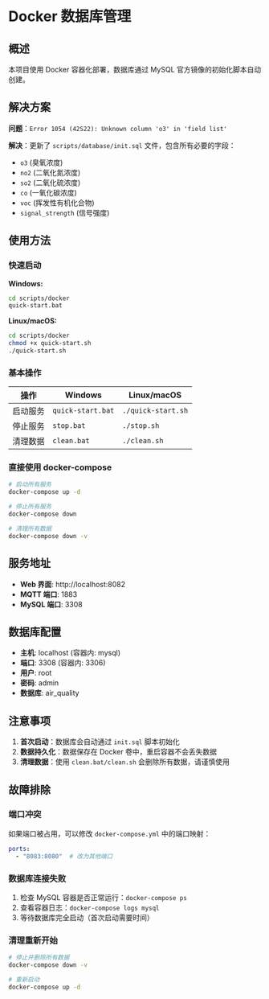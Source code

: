 # Docker 数据库管理

## 概述

本项目使用 Docker 容器化部署，数据库通过 MySQL 官方镜像的初始化脚本自动创建。

## 解决方案

**问题**：`Error 1054 (42S22): Unknown column 'o3' in 'field list'`

**解决**：更新了 `scripts/database/init.sql` 文件，包含所有必要的字段：
- `o3` (臭氧浓度)
- `no2` (二氧化氮浓度)  
- `so2` (二氧化硫浓度)
- `co` (一氧化碳浓度)
- `voc` (挥发性有机化合物)
- `signal_strength` (信号强度)

## 使用方法

### 快速启动

**Windows:**
```bash
cd scripts/docker
quick-start.bat
```

**Linux/macOS:**
```bash
cd scripts/docker
chmod +x quick-start.sh
./quick-start.sh
```

### 基本操作

| 操作 | Windows | Linux/macOS |
|------|---------|-------------|
| 启动服务 | `quick-start.bat` | `./quick-start.sh` |
| 停止服务 | `stop.bat` | `./stop.sh` |
| 清理数据 | `clean.bat` | `./clean.sh` |

### 直接使用 docker-compose

```bash
# 启动所有服务
docker-compose up -d

# 停止所有服务
docker-compose down

# 清理所有数据
docker-compose down -v
```

## 服务地址

- **Web 界面**: http://localhost:8082
- **MQTT 端口**: 1883
- **MySQL 端口**: 3308

## 数据库配置

- **主机**: localhost (容器内: mysql)
- **端口**: 3308 (容器内: 3306)
- **用户**: root
- **密码**: admin
- **数据库**: air_quality

## 注意事项

1. **首次启动**：数据库会自动通过 `init.sql` 脚本初始化
2. **数据持久化**：数据保存在 Docker 卷中，重启容器不会丢失数据
3. **清理数据**：使用 `clean.bat/clean.sh` 会删除所有数据，请谨慎使用

## 故障排除

### 端口冲突
如果端口被占用，可以修改 `docker-compose.yml` 中的端口映射：
```yaml
ports:
  - "8083:8080"  # 改为其他端口
```

### 数据库连接失败
1. 检查 MySQL 容器是否正常运行：`docker-compose ps`
2. 查看容器日志：`docker-compose logs mysql`
3. 等待数据库完全启动（首次启动需要时间）

### 清理重新开始
```bash
# 停止并删除所有数据
docker-compose down -v

# 重新启动
docker-compose up -d
```